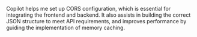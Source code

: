 Copilot helps me set up CORS configuration, which is essential for integrating the frontend and backend. 
It also assists in building the correct JSON structure to meet API requirements, 
and improves performance by guiding the implementation of memory caching.
